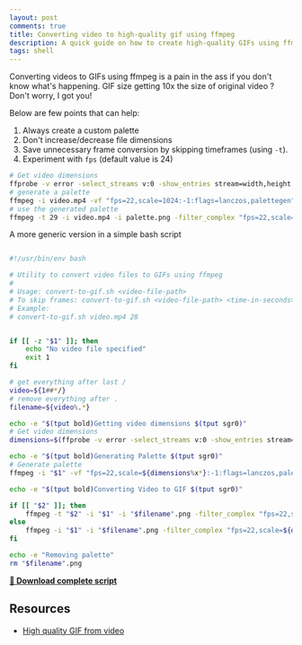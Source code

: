 ```yaml
---
layout: post
comments: true
title: Converting video to high-quality gif using ffmpeg
description: A quick guide on how to create high-quality GIFs using ffmpeg. Learn how to convert videos using ffmpeg and ffprobe
tags: shell
---
```


Converting videos to GIFs using ffmpeg is a pain in the ass if you don't know what's happening.
GIF size getting 10x the size of original video ? Don't worry, I got you!

Below are few points that can help:

1. Always create a custom palette
2. Don't increase/decrease file dimensions
3. Save unnecessary frame conversion by skipping timeframes (using `-t`).
4. Experiment with `fps` (default value is 24)

```bash
# Get video dimensions
ffprobe -v error -select_streams v:0 -show_entries stream=width,height -of csv=s=x:p=0 video.mp4
# generate a palette
ffmpeg -i video.mp4 -vf "fps=22,scale=1024:-1:flags=lanczos,palettegen" palette.png
# use the generated palette
ffmpeg -t 29 -i video.mp4 -i palette.png -filter_complex "fps=22,scale=1024:-1:flags=lanczos[x];[x][1:v]paletteuse" output.gif
```

A more generic version in a simple bash script

```bash

#!/usr/bin/env bash

# Utility to convert video files to GIFs using ffmpeg
#
# Usage: convert-to-gif.sh <video-file-path>
# To skip frames: convert-to-gif.sh <video-file-path> <time-in-seconds>
# Example:
# convert-to-gif.sh video.mp4 28


if [[ -z "$1" ]]; then
    echo "No video file specified"
    exit 1
fi

# get everything after last /
video=${1##*/}
# remove everything after .
filename=${video%.*}

echo -e "$(tput bold)Getting video dimensions $(tput sgr0)"
# Get video dimensions
dimensions=$(ffprobe -v error -select_streams v:0 -show_entries stream=width,height -of csv=s=x:p=0 "$1")

echo -e "$(tput bold)Generating Palette $(tput sgr0)"
# Generate palette
ffmpeg -i "$1" -vf "fps=22,scale=${dimensions%x*}:-1:flags=lanczos,palettegen" "$filename".png

echo -e "$(tput bold)Converting Video to GIF $(tput sgr0)"

if [[ "$2" ]]; then
    ffmpeg -t "$2" -i "$1" -i "$filename".png -filter_complex "fps=22,scale=${dimensions%x*}:-1:flags=lanczos[x];[x][1:v]paletteuse" "$filename".gif
else
    ffmpeg -i "$1" -i "$filename".png -filter_complex "fps=22,scale=${dimensions%x*}:-1:flags=lanczos[x];[x][1:v]paletteuse" "$filename".gif
fi

echo -e "Removing palette"
rm "$filename".png

```

[**🔽️ Download complete script**](https://github.com/Bhupesh-V/.Varshney/blob/master/scripts/gif)

## Resources

- [High quality GIF from video](https://d12frosted.io/posts/2018-10-13-gifify.html)
